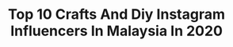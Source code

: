 ---
title: Top 10 Crafts And Diy Instagram Influencers In Malaysia In 2020
description: >-
  Find top crafts and diy Instagram influencers in Malaysia in 2020. Most popular hashtags: #stayhome #lockdown #staysafe #craft.
platform: Instagram
profiles:
  - username: "skybambi"
    fullname: >-
      Journal Scrapbooking | Tersh 🦌
    location: "Malaysia"
    followers: 60712
    engagement: 234
    commentsToLikes: 0.038940
    id: ck0vy5ghk2bnb0i19trd8ev0f
    verified: false
    hashtags: "#plannergirl, #crafting, #throwbackthursday, #klcity"
  - username: "ora.della"
    fullname: >-
      
    location: "Malaysia"
    followers: 23856
    engagement: 730
    commentsToLikes: 0.025011
    id: ck8t4fqdt6mme0j78ri91pcpg
    verified: false
    hashtags: "#hairstyle, #happybirthday, #bolehkah, #friends"
  - username: "bushcraft_and_prepping"
    fullname: >-
      Bushcraft and Prepping
    location: "Malaysia"
    followers: 24394
    engagement: 225
    commentsToLikes: 0.053189
    id: ck5c4lo091ltl0i118gnic74q
    verified: false
    hashtags: "#doomsdayprepper, #adventuremedicalkits, #mountainview, #shooting"
  - username: "nabilmahir"
    fullname: >-
      Nabil Mahir
    location: "Malaysia"
    followers: 208647
    engagement: 497
    commentsToLikes: 0.008644
    id: ck0w5x63a5vcs0i19ntvn0kmz
    verified: true
    hashtags: "#enche, #2008, #wheniwasyoung, #ramadhan2020"
  - username: "neesot"
    fullname: >-
      نس
    location: "Malaysia"
    followers: 15828
    engagement: 254
    commentsToLikes: 0.050705
    id: ck5pxbt91r1920i11hd2y6hv4
    verified: false
    hashtags: "#gojirawr, #zombieboymakeup, #rimmellondon, #makeuptutorial"
  - username: "paintstobrushes"
    fullname: >-
      Farah
    location: "Malaysia"
    followers: 63676
    engagement: 215
    commentsToLikes: 0.016344
    id: ck9h9q4099iek0j78qb6e12cx
    verified: false
    hashtags: "#paintingvideo, #carnation, #creativeprocess, #forsythia"
  - username: "babyjen_jennyma"
    fullname: >-
      💁🏻‍♀️让我为你的品牌讲故事吧📹𝕀𝕟𝕗𝕝𝕦𝕖𝕟𝕔𝕖𝕣✏️
    location: "Malaysia"
    followers: 36397
    engagement: 134
    commentsToLikes: 0.061097
    id: ck5hdx09apt4t0i11geeilkkw
    verified: false
    hashtags: "#ilovedessert, #hairoil, #picarts, #uniquegiftideas"
  - username: "narinkbhatt"
    fullname: >-
      C U R V Y K A U R
    location: "Malaysia"
    followers: 9861
    engagement: 326
    commentsToLikes: 0.036549
    id: ck14jowqblgbb0i19lflsezj6
    verified: false
    hashtags: "#remindertoself, #coffeelover, #nudetones, #rippedjeans"
  - username: "nidahmed"
    fullname: >-
      Nida Ahmed
    location: "Malaysia"
    followers: 36586
    engagement: 326
    commentsToLikes: 0.320367
    id: ck5bxlg3jny9d0i1188ycxt4a
    verified: false
    hashtags: "#editorialmakeup, #transformation, #watsonsmalaysia, #aidilfitri2020"
  - username: "shaznishazwani"
    fullname: >-
      Shazni Shazwani
    location: "Malaysia"
    followers: 29788
    engagement: 534
    commentsToLikes: 0.021527
    id: ckapc42o72dua0i78813xzxty
    verified: false
    hashtags: "#fafauxmutiara, #malaysiaairlines, #naniexmh, #500subs"
---